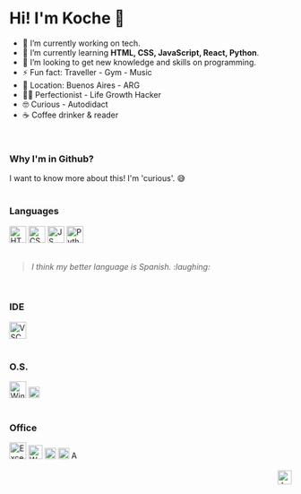 # Hi! I'm Koche 👋


- 👷 I’m currently working on tech.
- 🌱 I’m currently learning **HTML, CSS, JavaScript, React, Python**.
- 🔭 I’m looking to get new knowledge and skills on programming.
- ⚡ Fun fact: Traveller - Gym - Music
- 🚩 Location: Buenos Aires - ARG
- 🙋‍♂️ Perfectionist - Life Growth Hacker
- 🤓 Curious - Autodidact
- ☕ Coffee drinker & reader
</br>

<div>
  <h3>Why I'm in Github?</h3>
  I want to know more about this! I'm 'curious'. 😅
</div><br/>

<div>
  <h3>Languages</h3>
  <img alt="HTML" height="30" src="https://img.shields.io/badge/HTML-blue?style=flat&logo=html5&logoColor=white">
  <img alt="CSS" height="30" src="https://img.shields.io/badge/CSS-orange?style=flat&logo=css3&logoColor=white">
  <img alt="JS" height="30" src="https://img.shields.io/badge/JavaScript-yellow?style=flat&logo=javascript&logoColor=white">
  <img alt="Python" height="30" src="https://img.shields.io/badge/Python-357AE7?style=flat&logo=python&logoColor=white"><br>  
</div><br/>

<div>
<blockquote><p><i>I think my better language is Spanish. :laughing:</i></p></blockquote>
</div></br>

<div>
  <h3>IDE</h3>
  <img alt="VSCode" height="30" src="https://img.shields.io/badge/Editor-VS%20Code-0076C5.svg?style=flat&logo=visual-studio&logoColor=white">
</div></br>

<div style="display: inline_block">
  <h3>O.S.</h4>
  <img alt="Windows" height="30" src="https://img.shields.io/badge/OS-Windows-0AABE5?style=flat&logo=windows&logoColor=white">
  <img alt="Windows" height="20" src="https://img.shields.io/badge/OS-Linux-609927?style=flat&logo=linux&logoColor=white">
</div><br/>
 
<div style="display: inline_block">
  <h3>Office</h4>
  <img alt="Excel" height="30" src="https://img.shields.io/badge/Office-Excel-28BB7B?style=flat&logo=microsoft-excel&logoColor=white">
  <img alt="Word" height="25" src="https://img.shields.io/badge/Office-Word-028DD2?style=flat&logo=microsoft-word&logoColor=white">
  <img alt="Power Point" height="20" src="https://img.shields.io/badge/Office-Power%20Point-CD4425?style=flat&logo=microsoft-powerpoint&logoColor=white">
  <img alt="Visio" height="20" src="https://img.shields.io/badge/Office-Visio-345097?style=flat&logo=microsoft-visio&logoColor=white">
  <img alt="Access" height="15" src="https://img.shields.io/badge/Office-Access-B31319?style=flat&logo=microsoft-access&logoColor=white">
</div><br/>

<div align="right">
  <img alt="bye" height="25" src="https://img.shields.io/badge/Regards!-Saludos!-brightgreen">
</div>
